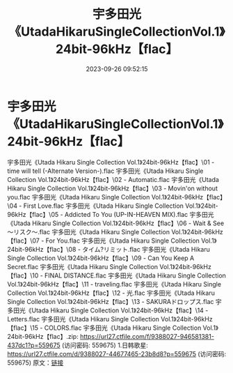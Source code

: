 ﻿---
title: 宇多田光《UtadaHikaruSingleCollectionVol.1》24bit-96kHz【flac】
date: 2023-09-26 09:52:15
categories: 外语音乐
tags: 外语音乐
---
# 宇多田光《UtadaHikaruSingleCollectionVol.1》24bit-96kHz【flac】

宇多田光《Utada Hikaru Single Collection
Vol.1》24bit-96kHz【flac】\01 - time will tell (-Alternate
Version-).flac
宇多田光《Utada Hikaru Single Collection Vol.1》24bit-96kHz【flac】\02 -
Automatic.flac
宇多田光《Utada Hikaru Single Collection Vol.1》24bit-96kHz【flac】\03 -
Movin'on without you.flac
宇多田光《Utada Hikaru Single Collection Vol.1》24bit-96kHz【flac】\04 -
First Love.flac
宇多田光《Utada Hikaru Single Collection Vol.1》24bit-96kHz【flac】\05 -
Addicted To You (UP-IN-HEAVEN MIX).flac
宇多田光《Utada Hikaru Single Collection Vol.1》24bit-96kHz【flac】\06 -
Wait & See ～リスク～.flac
宇多田光《Utada Hikaru Single Collection Vol.1》24bit-96kHz【flac】\07 -
For You.flac
宇多田光《Utada Hikaru Single Collection Vol.1》24bit-96kHz【flac】\08 -
タイム?リミット.flac
宇多田光《Utada Hikaru Single Collection Vol.1》24bit-96kHz【flac】\09 -
Can You Keep A Secret.flac
宇多田光《Utada Hikaru Single Collection Vol.1》24bit-96kHz【flac】\10 -
FINAL DISTANCE.flac
宇多田光《Utada Hikaru Single Collection Vol.1》24bit-96kHz【flac】\11 -
traveling.flac
宇多田光《Utada Hikaru Single Collection Vol.1》24bit-96kHz【flac】\12 -
光.flac
宇多田光《Utada Hikaru Single Collection Vol.1》24bit-96kHz【flac】\13 -
SAKURAドロップス.flac
宇多田光《Utada Hikaru Single Collection Vol.1》24bit-96kHz【flac】\14 -
Letters.flac
宇多田光《Utada Hikaru Single Collection Vol.1》24bit-96kHz【flac】\15 -
COLORS.flac
宇多田光《Utada Hikaru Single Collection Vol.1》24bit-96kHz【flac】.zip:
https://url27.ctfile.com/f/9388027-946581381-437dc1?p=559675
(访问密码: 559675)
1.日韩歌星: https://url27.ctfile.com/d/9388027-44677465-23b8d8?p=559675
(访问密码: 559675)
原文：[链接](https://blog.sina.com.cn/s/blog_1647c7e76010313j8.html)